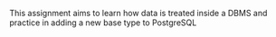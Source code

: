 This assignment aims to learn how data is treated inside a DBMS
and practice in adding a new base type to PostgreSQL
